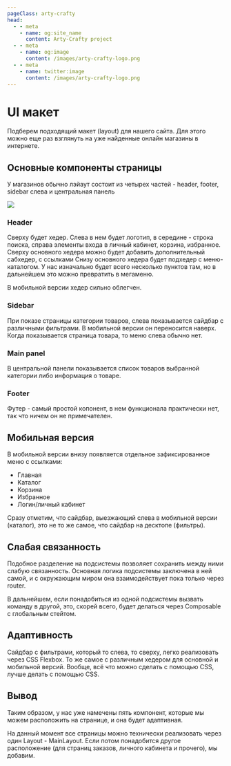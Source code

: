 ```yaml
---
pageClass: arty-crafty
head:
  - - meta
    - name: og:site_name
      content: Arty-Crafty project
  - - meta
    - name: og:image
      content: /images/arty-crafty-logo.png
  - - meta
    - name: twitter:image
      content: /images/arty-crafty-logo.png
---
```


# UI макет

Подберем подходящий макет (layout) для нашего сайта. Для этого можно еще раз взглянуть на уже найденные онлайн магазины в интернете.

## Основные компоненты страницы

У магазинов обычно лэйаут состоит из четырех частей - header, footer, sidebar слева и центральная панель

![](/images/vue-webapp/layout-main.png)

### Header

Сверху будет хедер. Слева в нем будет логотип, в середине - строка поиска, справа элементы входа в личный кабинет, корзина, избранное.
Сверху основного хедера можно будет добавить дополнительный сабхедер, с ссылками
Снизу основного хедера будет подхедер с меню-каталогом. У нас изначально будет всего несколько пунктов там, но в дальнейшем это можно превратить в мегаменю.

В мобильной версии хедер сильно облегчен.

### Sidebar

При показе страницы категории товаров, слева показывается сайдбар с различными фильтрами. В мобильной версии он переносится наверх.
Когда показывается страница товара, то меню слева обычно нет.

### Main panel

В центральной панели показывается список товаров выбранной категории либо информация о товаре.

### Footer

Футер - самый простой копонент, в нем функционала практически нет, так что ничем он не примечателен.

## Мобильная версия

В мобильной версии внизу появляется отдельное зафиксированное меню с ссылками:

- Главная
- Каталог
- Корзина
- Избранное
- Логин/личный кабинет

Сразу отметим, что сайдбар, выезжающий слева в мобильной версии (каталог), это не то же самое, что сайдбар на десктопе (фильтры).

## Слабая связанность

Подобное разделение на подсистемы позволяет сохранить между ними слабую связанность. Основная логика подсистемы заключена в ней самой, и с окружающим миром она взаимодействует пока только через router.

В дальнейшем, если понадобиться из одной подсистемы вызвать команду в другой, это, скорей всего, будет делаться через Composable с глобальным стейтом.

## Адаптивность

Сайдбар с фильтрами, который то слева, то сверху, легко реализовать через CSS Flexbox. То же самое с различным хедером для основной и мобильной версий. Вообще, всё что можно сделать с помощью CSS, лучше делать с помощью CSS.

## Вывод

Таким образом, у нас уже намечены пять компонент, которые мы можем расположить на странице, и она будет адаптивная.

На данный момент все страницы можно технически реализовать через один Layout - MainLayout. Если потом понадобится другое расположение (для страниц заказов, личного кабинета и прочего), мы добавим.
